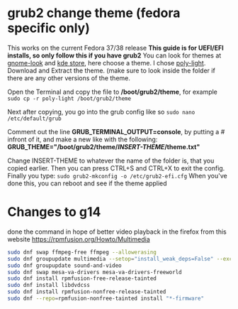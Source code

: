 # grub2 change theme **(fedora specific only)**


This works on the current Fedora 37/38 release
**This guide is for UEFI/EFI installs, so only follow this if you have grub2**
You can look for themes at [gnome-look](https://www.gnome-look.org/browse?cat=109) and [kde store](https://store.kde.org/browse?cat=109), here choose a theme. I chose [poly-light](https://www.gnome-look.org/p/1176413).
	Download and Extract the theme. (make sure to look inside the folder if there are any other versions of the theme.

Open the Terminal and copy the file to **/boot/grub2/theme**, for example
`sudo cp -r poly-light /boot/grub2/theme`

Next after copying, you go into the grub config like so
`sudo nano /etc/default/grub`

Comment out the line **GRUB_TERMINAL_OUTPUT=console**, by putting a # infront of it, and make a new like with the following:
**GRUB_THEME="/boot/grub2/theme/_INSERT-THEME_/theme.txt"**

Change INSERT-THEME to whatever the name of the folder is, that you copied earlier. Then you can press CTRL+S and CTRL+X to exit the config.
Finally you type:
`sudo grub2-mkconfig -o /etc/grub2-efi.cfg`
When you've done this, you can reboot and see if the theme applied
# Changes to g14 
done the command in hope of better video playback in the firefox from this website 
https://rpmfusion.org/Howto/Multimedia
``` bash 
sudo dnf swap ffmpeg-free ffmpeg --allowerasing
sudo dnf groupupdate multimedia --setop="install_weak_deps=False" --exclude=PackageKit-gstreamer-plugin
sudo dnf groupupdate sound-and-video
sudo dnf swap mesa-va-drivers mesa-va-drivers-freeworld
sudo dnf install rpmfusion-free-release-tainted
sudo dnf install libdvdcss
sudo dnf install rpmfusion-nonfree-release-tainted
sudo dnf --repo=rpmfusion-nonfree-tainted install "*-firmware"
```